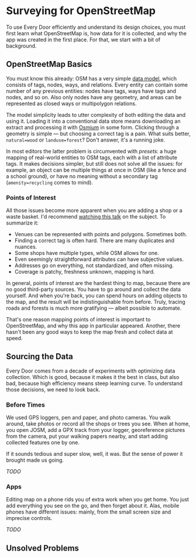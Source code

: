 # Surveying for OpenStreetMap

To use Every Door efficiently and understand its design choices, you must first
learn what OpenStreetMap is, how data for it is collected, and why the app
was created in the first place. For that, we start with a bit of background.

## OpenStreetMap Basics

You must know this already: OSM has a very simple [data model](https://wiki.openstreetmap.org/wiki/Elements),
which consists of
tags, nodes, ways, and relations. Every entity can contain some number of any
previous entities: nodes have tags, ways have tags and nodes, and so on. Also
only nodes have any geometry, and areas can be represented as closed ways or
multipolygon relations.

The model simplicity leads to utter complexity of both editing the data and using it.
Loading it into a conventional data store means downloading an extract and
processing it with [Osmium](https://osmcode.org/) in some form. Clicking
through a geometry is simple — but choosing a correct tag is a pain. What suits better,
`natural=wood` or `landuse=forest`? Don't answer, it's a running joke.

In most editors the latter problem is circumvented with _presets_: a huge
mapping of real-world entities to OSM tags, each with a list of attribute tags.
It makes decisions simpler, but still does not solve all the issues: for
example, an object can be multiple things at once in OSM (like a fence and
a school ground), or have no meaning without a secondary tag (`amenity=recycling`
comes to mind).

### Points of Interest

All those issues become more apparent when you are adding a shop or a waste basket.
I'd recommend [watching this talk](https://www.youtube.com/watch?v=WQwO-vbGre0)
on the subject. To summarize it:

* Venues can be represented with points and polygons. Sometimes both.
* Finding a correct tag is often hard. There are many duplicates and nuances.
* Some shops have multiple types, while OSM allows for one.
* Even seemingly straightforward attributes can have subjective values.
* Addresses go on everything, not standardized, and often missing.
* Coverage is patchy, freshness unknown, mapping is hard.

In general, points of interest are the hardest thing to map, because there
are no good third-party sources. You have to go around and collect the data
yourself. And when you're back, you can spend hours on adding objects to the map,
and the result will be indistinguishable from before. Truly, tracing roads
and forests is much more gratifying — albeit possible to automate.

That's one reason mapping points of interest is important to OpenStreetMap, and
why this app in particular appeared. Another, there hasn't been any good ways
to keep the map fresh and collect data at speed.

## Sourcing the Data

Every Door comes from a decade of experiments with optimizing data collection.
Which is good, because it makes it the best in class, but also bad, because
high efficiency means steep learning curve. To understand those decisions, we
need to look back.

### Before Times

We used GPS loggers, pen and paper, and photo cameras. You walk around, take photos
or record all the shops or trees you see. When at home, you open JOSM, add a GPX
track from your logger, georeference pictures from the camera, put your walking
papers nearby, and start adding collected features one by one.

If it sounds tedious and super slow, well, it was. But the sense of power it brought
made us going.

_TODO_

### Apps

Editing map on a phone rids you of extra work when you get home. You just add everything
you see on the go, and then forget about it. Alas, mobile phones have different
issues: mainly, from the small screen size and imprecise controls.

_TODO_

## Unsolved Problems
